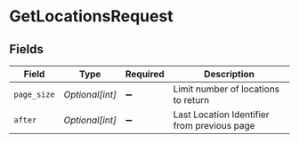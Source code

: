 # GetLocationsRequest


## Fields

| Field                                       | Type                                        | Required                                    | Description                                 |
| ------------------------------------------- | ------------------------------------------- | ------------------------------------------- | ------------------------------------------- |
| `page_size`                                 | *Optional[int]*                             | :heavy_minus_sign:                          | Limit number of locations to return         |
| `after`                                     | *Optional[int]*                             | :heavy_minus_sign:                          | Last Location Identifier from previous page |